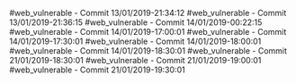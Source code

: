#web_vulnerable - Commit 13/01/2019-21:34:12
#web_vulnerable - Commit 13/01/2019-21:36:15
#web_vulnerable - Commit 14/01/2019-00:22:15
#web_vulnerable - Commit 14/01/2019-17:00:01
#web_vulnerable - Commit 14/01/2019-17:30:01
#web_vulnerable - Commit 14/01/2019-18:00:01
#web_vulnerable - Commit 14/01/2019-18:30:01
#web_vulnerable - Commit 21/01/2019-18:30:01
#web_vulnerable - Commit 21/01/2019-19:00:01
#web_vulnerable - Commit 21/01/2019-19:30:01
